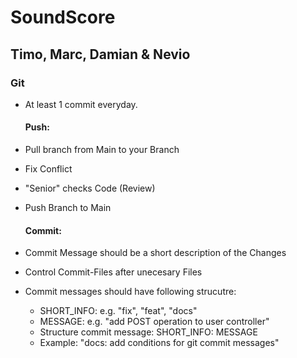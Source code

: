 # SoundScore
## Timo, Marc, Damian & Nevio

### Git
- At least 1 commit everyday.
  
  #### Push:
- Pull branch from Main to your Branch
- Fix Conflict
- "Senior" checks Code (Review)
- Push Branch to Main
  
  #### Commit:
- Commit Message should be a short description of the Changes
- Control Commit-Files after unecesary Files
- Commit messages should have following strucutre:
    - SHORT_INFO: e.g. "fix", "feat", "docs"
    - MESSAGE: e.g. "add POST operation to user controller"
    - Structure commit message: SHORT_INFO: MESSAGE
    - Example: "docs: add conditions for git commit messages"
